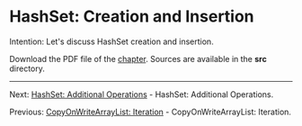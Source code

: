 # HashSet: Creation and Insertion

Intention: Let's discuss HashSet creation and insertion.

Download the PDF file of the [chapter](chapter_15.pdf). Sources are available in the <b>src</b> directory. 


<hr>

Next: [HashSet: Additional Operations](chapter_16.md "HashSet: Additional Operations") - HashSet: Additional Operations.

Previous: [CopyOnWriteArrayList: Iteration](chapter_14.md "CopyOnWriteArrayList: Iteration") - CopyOnWriteArrayList: Iteration.